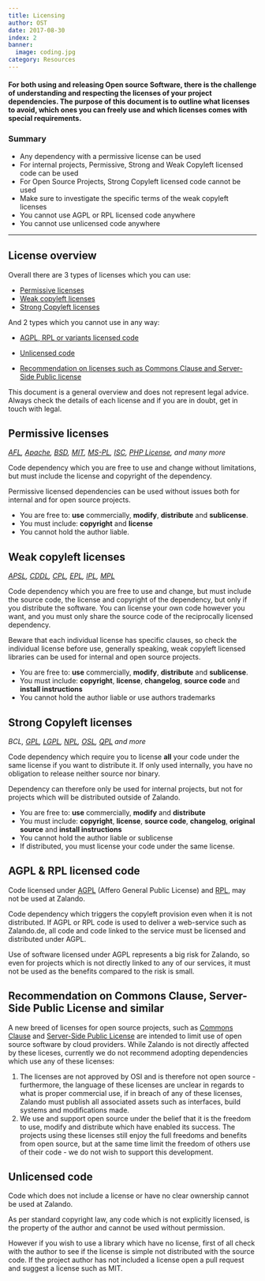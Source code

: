 ```yaml
---
title: Licensing
author: OST
date: 2017-08-30
index: 2
banner:
  image: coding.jpg
category: Resources
---
```


#### For both using and releasing Open source Software, there is the challenge of understanding and respecting the licenses of your project dependencies. The purpose of this document is to outline what licenses to avoid, which ones you can freely use and which licenses comes with special requirements.

### Summary

* Any dependency with a permissive license can be used
* For internal projects, Permissive, Strong and Weak Copyleft licensed code can be used
* For Open Source Projects, Strong Copyleft licensed code cannot be used
* Make sure to investigate the specific terms of the weak copyleft licenses
* You cannot use AGPL or RPL licensed code anywhere
* You cannot use unlicensed code anywhere

---

## License overview

Overall there are 3 types of licenses which you can use:

* [Permissive licenses](#permissive-licenses)
* [Weak copyleft licenses](#weak-copyleft-licenses)
* [Strong Copyleft licenses](#strong-copyleft-licenses)

And 2 types which you cannot use in any way:

* [AGPL, RPL or variants licensed code](#agpl-&-rpl-licensed-code)
* [Unlicensed code](#unlicensed-code)

* [Recommendation on licenses such as Commons Clause and Server-Side Public license](#Recommendation-on-Commons-Clause,-Server-Side-Public-License-and-similar)

This document is a general overview and does not represent legal advice. Always check the details of each license and if you are in doubt, get in touch with legal.

## Permissive licenses

_[AFL](https://tldrlegal.com/l/afl3),
[Apache](https://tldrlegal.com/l/apache2),
[BSD](https://tldrlegal.com/l/bsd3),
[MIT](https://tldrlegal.com/l/mit),
[MS-PL](https://tldrlegal.com/l/mspl),
[ISC](https://tldrlegal.com/l/isc),
[PHP License](https://tldrlegal.com/license/the-php-license-3.0.1),
and many more_

Code dependency which you are free to use and change without limitations, but must include the license and copyright of the dependency.

Permissive licensed dependencies can be used without issues both for internal and for open source projects.

* You are free to: **use** commercially, **modify**, **distribute** and **sublicense**.
* You must include: **copyright** and **license**
* You cannot hold the author liable.

## Weak copyleft licenses

_[APSL](https://tldrlegal.com/l/aspl2),
[CDDL](https://tldrlegal.com/l/cddl),
[CPL](<https://tldrlegal.com/license/common-public-license-1.0-(cpl-1.0)>),
[EPL](https://tldrlegal.com/l/epl),
[IPL](https://tldrlegal.com/l/ipl),
[MPL](https://tldrlegal.com/l/mpl-2.0)_

Code dependency which you are free to use and change, but must include the source code, the license and copyright of the dependency, but only if you distribute the software. You can license your own code however you want, and you must only share the source code of the reciprocally licensed dependency.

Beware that each individual license has specific clauses, so check the individual license before use, generally speaking, weak copyleft licensed libraries can be used for internal and open source projects.

* You are free to: **use** commercially, **modify**, **distribute** and **sublicense**.
* You must include: **copyright**, **license**, **changelog**, **source code** and **install instructions**
* You cannot hold the author liable or use authors trademarks

## Strong Copyleft licenses

_BCL,
[GPL](https://tldrlegal.com/l/gpl-3.0),
[LGPL](https://tldrlegal.com/l/lgpl-3.0),
[NPL](<https://tldrlegal.com/license/netscape-public-license-v1.1-(npl-1.1)>),
[OSL](<https://tldrlegal.com/license/open-software-license-2.1-(osl-2.1)>),
[QPL](<https://tldrlegal.com/license/q-public-license-1.0-(qpl-1.0)>) and more_

Code dependency which require you to license **all** your code under the same license if you want to distribute it. If only used internally, you have no obligation to release neither source nor binary.

Dependency can therefore only be used for internal projects, but not for projects which will be distributed outside of Zalando.

* You are free to: **use** commercially, **modify** and **distribute**
* You must include: **copyright**, **license**, **source code**, **changelog**, **original source** and **install instructions**
* You cannot hold the author liable or sublicense
* If distributed, you must license your code under the same license.

## AGPL & RPL licensed code

Code licensed under [AGPL](https://tldrlegal.com/l/agpl3) (Affero General Public License) and [RPL](<https://tldrlegal.com/license/reciprocal-public-license-1.5-(rpl-1.5)>), may not be used at Zalando.

Code dependency which triggers the copyleft provision even when it is not distributed. If AGPL or RPL code is used to deliver a web-service such as Zalando.de, all code and code linked to the service must be licensed and distributed under AGPL.

Use of software licensed under AGPL represents a big risk for Zalando, so even for projects which is not directly linked to any of our services, it must not be used as the benefits compared to the risk is small.

## Recommendation on Commons Clause, Server-Side Public License and similar 
A new breed of licenses for open source projects, such as [Commons Clause](https://commonsclause.com/) and [Server-Side Public License]() are intended to limit use of open source software by cloud providers. While Zalando is not directly affected by these liceses, currently we do not recommend adopting dependencies which use any of these licenses:

1. The licenses are not approved by OSI and is therefore not open source - furthermore, the language of these licenses are unclear in regards to what is proper commercial use, if in breach of any of these licenses, Zalando must publish all associated assets such as interfaces, build systems and modifications made.
2. We use and support open source under the belief that it is the freedom to use, modify and distribute which have enabled its success. The projects using these licenses still enjoy the full freedoms and benefits from open source, but at the same time limit the freedom of others use of their code - we do not wish to support this development.


## Unlicensed code

Code which does not include a license or have no clear ownership cannot be used at Zalando.

As per standard copyright law, any code which is not explicitly licensed, is the property
of the author and cannot be used without permission.

However if you wish to use a library which have no license, first of all check with the author to see if the license is simple not distributed with the source code. If the project author has not included a license open a pull request and suggest a license such as MIT.
